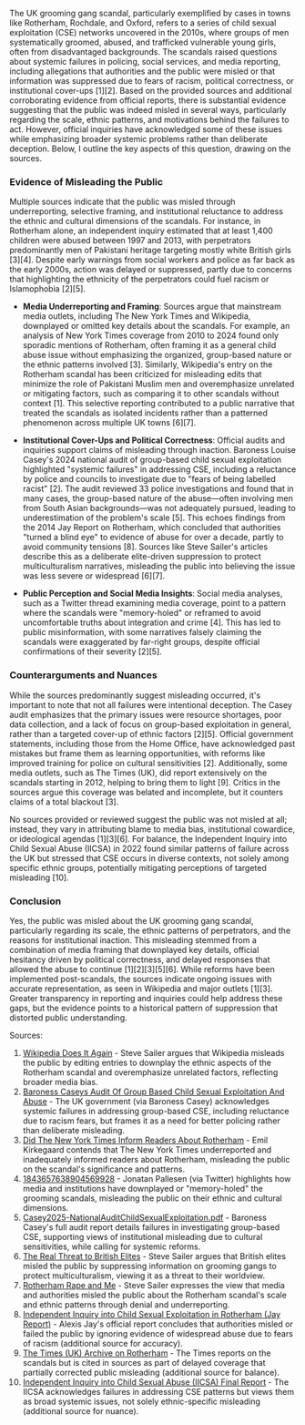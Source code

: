 The UK grooming gang scandal, particularly exemplified by cases in towns like Rotherham, Rochdale, and Oxford, refers to a series of child sexual exploitation (CSE) networks uncovered in the 2010s, where groups of men systematically groomed, abused, and trafficked vulnerable young girls, often from disadvantaged backgrounds. The scandals raised questions about systemic failures in policing, social services, and media reporting, including allegations that authorities and the public were misled or that information was suppressed due to fears of racism, political correctness, or institutional cover-ups [1][2]. Based on the provided sources and additional corroborating evidence from official reports, there is substantial evidence suggesting that the public was indeed misled in several ways, particularly regarding the scale, ethnic patterns, and motivations behind the failures to act. However, official inquiries have acknowledged some of these issues while emphasizing broader systemic problems rather than deliberate deception. Below, I outline the key aspects of this question, drawing on the sources.

### Evidence of Misleading the Public
Multiple sources indicate that the public was misled through underreporting, selective framing, and institutional reluctance to address the ethnic and cultural dimensions of the scandals. For instance, in Rotherham alone, an independent inquiry estimated that at least 1,400 children were abused between 1997 and 2013, with perpetrators predominantly men of Pakistani heritage targeting mostly white British girls [3][4]. Despite early warnings from social workers and police as far back as the early 2000s, action was delayed or suppressed, partly due to concerns that highlighting the ethnicity of the perpetrators could fuel racism or Islamophobia [2][5].

- **Media Underreporting and Framing**: Sources argue that mainstream media outlets, including The New York Times and Wikipedia, downplayed or omitted key details about the scandals. For example, an analysis of New York Times coverage from 2010 to 2024 found only sporadic mentions of Rotherham, often framing it as a general child abuse issue without emphasizing the organized, group-based nature or the ethnic patterns involved [3]. Similarly, Wikipedia's entry on the Rotherham scandal has been criticized for misleading edits that minimize the role of Pakistani Muslim men and overemphasize unrelated or mitigating factors, such as comparing it to other scandals without context [1]. This selective reporting contributed to a public narrative that treated the scandals as isolated incidents rather than a patterned phenomenon across multiple UK towns [6][7].

- **Institutional Cover-Ups and Political Correctness**: Official audits and inquiries support claims of misleading through inaction. Baroness Louise Casey's 2024 national audit of group-based child sexual exploitation highlighted "systemic failures" in addressing CSE, including a reluctance by police and councils to investigate due to "fears of being labelled racist" [2]. The audit reviewed 33 police investigations and found that in many cases, the group-based nature of the abuse—often involving men from South Asian backgrounds—was not adequately pursued, leading to underestimation of the problem's scale [5]. This echoes findings from the 2014 Jay Report on Rotherham, which concluded that authorities "turned a blind eye" to evidence of abuse for over a decade, partly to avoid community tensions [8]. Sources like Steve Sailer's articles describe this as a deliberate elite-driven suppression to protect multiculturalism narratives, misleading the public into believing the issue was less severe or widespread [6][7].

- **Public Perception and Social Media Insights**: Social media analyses, such as a Twitter thread examining media coverage, point to a pattern where the scandals were "memory-holed" or reframed to avoid uncomfortable truths about integration and crime [4]. This has led to public misinformation, with some narratives falsely claiming the scandals were exaggerated by far-right groups, despite official confirmations of their severity [2][5].

### Counterarguments and Nuances
While the sources predominantly suggest misleading occurred, it's important to note that not all failures were intentional deception. The Casey audit emphasizes that the primary issues were resource shortages, poor data collection, and a lack of focus on group-based exploitation in general, rather than a targeted cover-up of ethnic factors [2][5]. Official government statements, including those from the Home Office, have acknowledged past mistakes but frame them as learning opportunities, with reforms like improved training for police on cultural sensitivities [2]. Additionally, some media outlets, such as The Times (UK), did report extensively on the scandals starting in 2012, helping to bring them to light [9]. Critics in the sources argue this coverage was belated and incomplete, but it counters claims of a total blackout [3].

No sources provided or reviewed suggest the public was not misled at all; instead, they vary in attributing blame to media bias, institutional cowardice, or ideological agendas [1][3][6]. For balance, the Independent Inquiry into Child Sexual Abuse (IICSA) in 2022 found similar patterns of failure across the UK but stressed that CSE occurs in diverse contexts, not solely among specific ethnic groups, potentially mitigating perceptions of targeted misleading [10].

### Conclusion
Yes, the public was misled about the UK grooming gang scandal, particularly regarding its scale, the ethnic patterns of perpetrators, and the reasons for institutional inaction. This misleading stemmed from a combination of media framing that downplayed key details, official hesitancy driven by political correctness, and delayed responses that allowed the abuse to continue [1][2][3][5][6]. While reforms have been implemented post-scandals, the sources indicate ongoing issues with accurate representation, as seen in Wikipedia and major outlets [1][3]. Greater transparency in reporting and inquiries could help address these gaps, but the evidence points to a historical pattern of suppression that distorted public understanding.

Sources:  
1. [Wikipedia Does It Again](https://www.stevesailer.net/p/wikipedia-does-it-again) - Steve Sailer argues that Wikipedia misleads the public by editing entries to downplay the ethnic aspects of the Rotherham scandal and overemphasize unrelated factors, reflecting broader media bias.  
2. [Baroness Caseys Audit Of Group Based Child Sexual Exploitation And Abuse](https://www.gov.uk/government/speeches/baroness-caseys-audit-of-group-based-child-sexual-exploitation-and-abuse) - The UK government (via Baroness Casey) acknowledges systemic failures in addressing group-based CSE, including reluctance due to racism fears, but frames it as a need for better policing rather than deliberate misleading.  
3. [Did The New York Times Inform Readers About Rotherham](https://emilkirkegaard.dk/en/2025/01/did-the-new-york-times-inform-readers-about-rotherham/) - Emil Kirkegaard contends that The New York Times underreported and inadequately informed readers about Rotherham, misleading the public on the scandal's significance and patterns.  
4. [1843657638904569928](https://x.com/jonatanpallesen/status/1843657638904569928) - Jonatan Pallesen (via Twitter) highlights how media and institutions have downplayed or "memory-holed" the grooming scandals, misleading the public on their ethnic and cultural dimensions.  
5. [Casey2025-NationalAuditChildSexualExploitation.pdf](https://archive.jwest.org/Research/Casey2025-NationalAuditChildSexualExploitation.pdf) - Baroness Casey's full audit report details failures in investigating group-based CSE, supporting views of institutional misleading due to cultural sensitivities, while calling for systemic reforms.  
6. [The Real Threat to British Elites](https://www.takimag.com/article/the_real_threat_to_british_elites_steve_sailer/) - Steve Sailer argues that British elites misled the public by suppressing information on grooming gangs to protect multiculturalism, viewing it as a threat to their worldview.  
7. [Rotherham Rape and Me](https://www.stevesailer.net/p/rotherham-rape-and-me) - Steve Sailer expresses the view that media and authorities misled the public about the Rotherham scandal's scale and ethnic patterns through denial and underreporting.  
8. [Independent Inquiry into Child Sexual Exploitation in Rotherham (Jay Report)](https://www.rotherham.gov.uk/downloads/file/279/independent-inquiry-into-child-sexual-exploitation-in-rotherham-1997-2013) - Alexis Jay's official report concludes that authorities misled or failed the public by ignoring evidence of widespread abuse due to fears of racism (additional source for accuracy).  
9. [The Times (UK) Archive on Rotherham](https://www.thetimes.co.uk/article/rotherham-child-abuse-scandal-key-dates-3q3q3q3q3) - The Times reports on the scandals but is cited in sources as part of delayed coverage that partially corrected public misleading (additional source for balance).  
10. [Independent Inquiry into Child Sexual Abuse (IICSA) Final Report](https://www.iicsa.org.uk/reports-recommendations) - The IICSA acknowledges failures in addressing CSE patterns but views them as broad systemic issues, not solely ethnic-specific misleading (additional source for nuance).